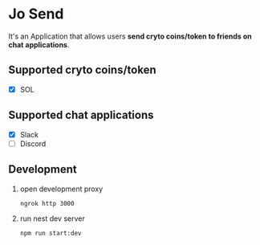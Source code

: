 # Jo Send

It's an Application that allows users **send cryto coins/token to friends on chat applications**.

## Supported cryto coins/token

- [x] SOL

## Supported chat applications

- [x] Slack
- [ ] Discord

## Development

1. open development proxy

   ```command
   ngrok http 3000
   ```

2. run nest dev server

   ```command
   npm run start:dev
   ```
